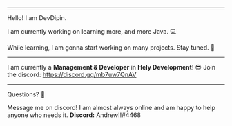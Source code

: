 -----------------------------------------------------

Hello! I am DevDipin. 

I am currently working on learning more, and more Java. 💻

While learning, I am gonna start working on many projects. Stay tuned. 👀

-----------------------------------------------------

I am currently a **Management & Developer** in __Hely Development__! 😎
Join the discord: https://discord.gg/mb7uw7QnAV

-----------------------------------------------------

Questions? 📌

Message me on discord! I am almost always online and am happy to help anyone who needs it.
**Discord:** Andrew!!#4468
